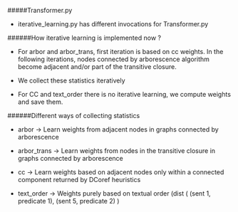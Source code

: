 #####Transformer.py

  * iterative_learning.py has different invocations for Transformer.py
  
  
######How iterative learning is implemented now ?

  * For arbor and arbor_trans, first iteration is based on cc weights. In the following iterations, nodes connected by arborescence algorithm become adjacent and/or part of the transitive closure.
  
  * We collect these statistics iteratively
  
  * For CC and text_order there is no iterative learning, we compute weights and save them. 


######Different ways of collecting statistics

  * arbor -> Learn weights from adjacent nodes in graphs connected by arborescence
  
  * arbor_trans -> Learn weights from nodes in the transitive closure in graphs connected by arborescence
  
  * cc -> Learn weights based on adjacent nodes only within a connected component returned by DCoref heuristics
  
  * text_order -> Weights purely based on textual order (dist ( (sent 1, predicate 1), (sent 5, predicate 2) )
